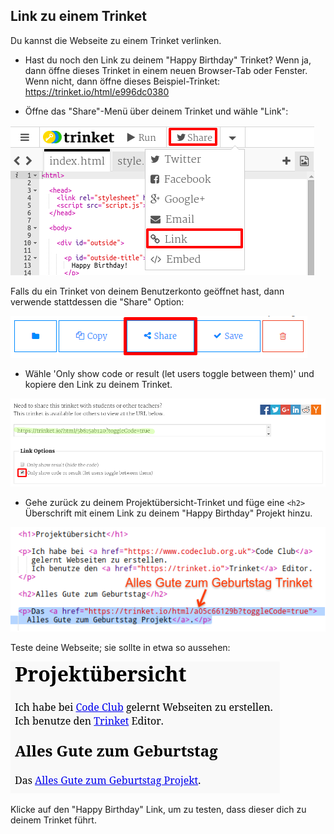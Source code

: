 ## Link zu einem Trinket

Du kannst die Webseite zu einem Trinket verlinken.

+ Hast du noch den Link zu deinem "Happy Birthday" Trinket? Wenn ja, dann öffne dieses Trinket in einem neuen Browser-Tab oder Fenster. Wenn nicht, dann öffne dieses Beispiel-Trinket: <https://trinket.io/html/e996dc0380>

+ Öffne das "Share"-Menü über deinem Trinket und wähle "Link":

![Screenshot](images/showcase-share1.png)

Falls du ein Trinket von deinem Benutzerkonto geöffnet hast, dann verwende stattdessen die "Share" Option:

![screenshot](images/showcase-share2.png)

+ Wähle 'Only show code or result (let users toggle between them)' und kopiere den Link zu deinem Trinket. 

![Screenshot](images/showcase-get-link.png)

+ Gehe zurück zu deinem Projektübersicht-Trinket und füge eine `<h2>` Überschrift mit einem Link zu deinem "Happy Birthday" Projekt hinzu.

![Screenshot](images/showcase-link-trinket.png)

Teste deine Webseite; sie sollte in etwa so aussehen:

![Screenshot](images/showcase-link-output.png)

Klicke auf den "Happy Birthday" Link, um zu testen, dass dieser dich zu deinem Trinket führt.